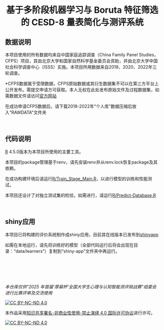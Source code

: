 # <p align="center">基于多阶段机器学习与 Boruta 特征筛选的 CESD-8 量表简化与测评系统</p>

## 数据说明

本项目使用的所有数据均来自中国家庭追踪调查（China Family Panel Studies，CFPS）项目，其由北京大学和国家自然科学基金委员会资助，并由北京大学中国社会科学调查中心（ISSS）实施。本项目所用数据来自2018、2020、2022年三轮调查。

*CFPS数据属于受限数据，CFPS原始数据或其衍生数据集不可以在第三方平台上公开发布。需提交申请方可获取。本人无权在此处发布原始文件及过程数据集，如需数据文件请访问[官方网站](https://www.isss.pku.edu.cn/cfps/)

在成功申请CFPS数据后，请下载2018-2022年“个人库”数据压缩后放入“RAWDATA"文件夹

<br>

## 代码说明

[R](https://www.r-project.org/) 4.5.0版本为本项目所使用的主要工具。

本项目的package管理基于renv，请先安装renv并从renv.lock恢复package及其依赖。

在成功构建环境后请运行[R/Train_Stage_Main.R](R/Train_Stage_Main.R)，以进行模型的训练和性能测试。

本项目还设计了对独立测试集的检验，如需进行，请运行[R/Predict-Database.R](R/Predict-Database.R)

<br>

## shiny应用

本项目已将构建的评价系统制作成shiny应用，目前其在线版本已发布到[shinyapp](http://zhangjs.shinyapps.io/shiny-app)

如需在本地运行，请先将训练好的模型（全部代码运行后将会出现在目录：“data/learners”）复制到“shiny-app”文件夹中再运行。

<br>
<br>
<br>
<br>

_本仓库仅供“2025 年首届‘厚粲杯’全国大学生心理与认知智能测评挑战赛”组委会进行比赛评审及交流使用_

[![CC BY-NC-ND 4.0][cc-by-nc-nd-shield]][cc-by-nc-nd]

本作品采用[知识共享署名-非商业性使用-禁止演绎 4.0 国际许可协议][cc-by-nc-nd]进行许可。

[![CC BY-NC-ND 4.0][cc-by-nc-nd-image]][cc-by-nc-nd]

[cc-by-nc-nd]: http://creativecommons.org/licenses/by-nc-nd/4.0/
[cc-by-nc-nd-image]: https://licensebuttons.net/l/by-nc-nd/4.0/88x31.png
[cc-by-nc-nd-shield]: https://img.shields.io/badge/License-CC%20BY--NC--ND%204.0-lightgrey.svg
